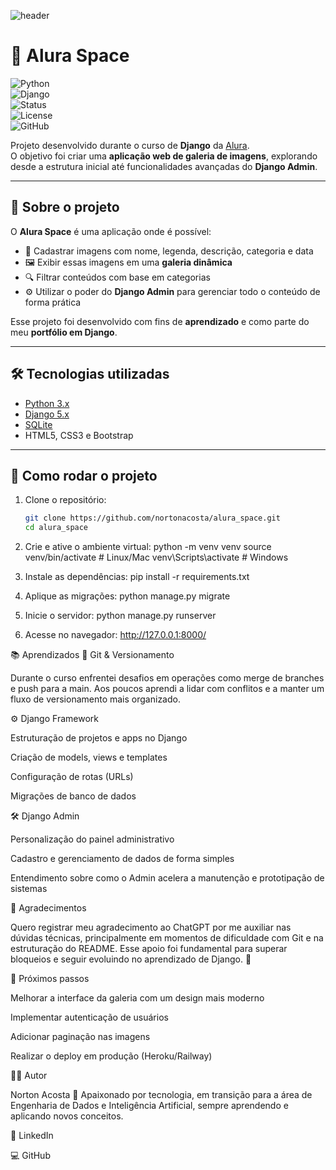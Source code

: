 ![header](https://capsule-render.vercel.app/api?type=waving&color=0:0f2027,100:2c5364&height=200&section=header&text=🌌%20Alura%20Space&fontSize=50&fontColor=ffffff&animation=fadeIn)

# 🌌 Alura Space  

![Python](https://img.shields.io/badge/Python-3.x-blue?logo=python)  
![Django](https://img.shields.io/badge/Django-5.x-green?logo=django)  
![Status](https://img.shields.io/badge/Status-Em%20Desenvolvimento-yellow)  
![License](https://img.shields.io/badge/license-MIT-lightgrey)  
![GitHub](https://img.shields.io/badge/GitHub-nortonacosta-black?logo=github)  

Projeto desenvolvido durante o curso de **Django** da [Alura](https://www.alura.com.br/).  
O objetivo foi criar uma **aplicação web de galeria de imagens**, explorando desde a estrutura inicial até funcionalidades avançadas do **Django Admin**.  

---

## 📖 Sobre o projeto

O **Alura Space** é uma aplicação onde é possível:

- 📂 Cadastrar imagens com nome, legenda, descrição, categoria e data  
- 🖼️ Exibir essas imagens em uma **galeria dinâmica**  
- 🔍 Filtrar conteúdos com base em categorias  
- ⚙️ Utilizar o poder do **Django Admin** para gerenciar todo o conteúdo de forma prática  

Esse projeto foi desenvolvido com fins de **aprendizado** e como parte do meu **portfólio em Django**.

---

## 🛠️ Tecnologias utilizadas

- [Python 3.x](https://www.python.org/)  
- [Django 5.x](https://www.djangoproject.com/)  
- [SQLite](https://www.sqlite.org/)  
- HTML5, CSS3 e Bootstrap  

---

## 🚀 Como rodar o projeto

1. Clone o repositório:
   ```bash
   git clone https://github.com/nortonacosta/alura_space.git
   cd alura_space
2. Crie e ative o ambiente virtual:
  python -m venv venv
  source venv/bin/activate   # Linux/Mac
  venv\Scripts\activate      # Windows

3. Instale as dependências:
  pip install -r requirements.txt

4. Aplique as migrações:
  python manage.py migrate

5. Inicie o servidor:
  python manage.py runserver

6. Acesse no navegador:
  http://127.0.0.1:8000/

📚 Aprendizados
🔧 Git & Versionamento

Durante o curso enfrentei desafios em operações como merge de branches e push para a main. Aos poucos aprendi a lidar com conflitos e a manter um fluxo de versionamento mais organizado.

⚙️ Django Framework

Estruturação de projetos e apps no Django

Criação de models, views e templates

Configuração de rotas (URLs)

Migrações de banco de dados

🛠️ Django Admin

Personalização do painel administrativo

Cadastro e gerenciamento de dados de forma simples

Entendimento sobre como o Admin acelera a manutenção e prototipação de sistemas

🤝 Agradecimentos

Quero registrar meu agradecimento ao ChatGPT por me auxiliar nas dúvidas técnicas, principalmente em momentos de dificuldade com Git e na estruturação do README.
Esse apoio foi fundamental para superar bloqueios e seguir evoluindo no aprendizado de Django. 🚀

📌 Próximos passos

 Melhorar a interface da galeria com um design mais moderno

 Implementar autenticação de usuários

 Adicionar paginação nas imagens

 Realizar o deploy em produção (Heroku/Railway)

👨‍💻 Autor

Norton Acosta
🎯 Apaixonado por tecnologia, em transição para a área de Engenharia de Dados e Inteligência Artificial, sempre aprendendo e aplicando novos conceitos.

🔗 LinkedIn

💻 GitHub
